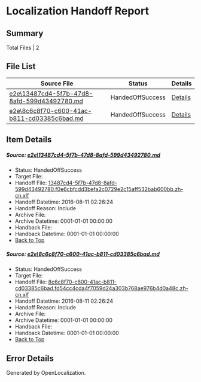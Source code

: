 # <a name='report-top'></a> Localization Handoff Report

## Summary
 Total Files | 2

## File List
 Source File | Status | Details 
 ----------- | ------ | ------- 
 [e2e\13487cd4-5f7b-47d8-8afd-599d43492780.md](https://github.com/OpenLocalizationTestOrg/oltest/blob/15a93f81c17423fb39bbf30fd491b093766c68ab/e2e/13487cd4-5f7b-47d8-8afd-599d43492780.md) | HandedOffSuccess | [Details](#3179b957661024f6caac00fc5568fc7d4dfed4ee1)
 [e2e\8c6c8f70-c600-41ac-b811-cd03385c6bad.md](https://github.com/OpenLocalizationTestOrg/oltest/blob/15a93f81c17423fb39bbf30fd491b093766c68ab/e2e/8c6c8f70-c600-41ac-b811-cd03385c6bad.md) | HandedOffSuccess | [Details](#826a25c49c1aa57e7c1a66b9b2ab466bee6d5b282)

## Item Details
##### <a name='3179b957661024f6caac00fc5568fc7d4dfed4ee1'></a> Source: [e2e\13487cd4-5f7b-47d8-8afd-599d43492780.md](https://github.com/OpenLocalizationTestOrg/oltest/blob/15a93f81c17423fb39bbf30fd491b093766c68ab/e2e/13487cd4-5f7b-47d8-8afd-599d43492780.md)
* Status: HandedOffSuccess
* Target File: 
* Handoff File: [13487cd4-5f7b-47d8-8afd-599d43492780.f0e6cbfcdd3befa2c0729e2c15aff532bab600bb.zh-cn.xlf](https://github.com/OpenLocalizationTestOrg/olhandoff-e2e/blob/8984d343b86e75c743c5b6afbda9e7afd294a535/ol-handoff/OpenLocalizationTestOrg/ol-test-zhcn/ci/ht/13487cd4-5f7b-47d8-8afd-599d43492780.f0e6cbfcdd3befa2c0729e2c15aff532bab600bb.zh-cn.xlf)
* Handoff Datetime: 2016-08-11 02:26:24
* Handoff Reason: Include
* Archive File: 
* Archive Datetime: 0001-01-01 00:00:00
* Handback File: 
* Handback Datetime: 0001-01-01 00:00:00
* [Back to Top](#report-top)

##### <a name='826a25c49c1aa57e7c1a66b9b2ab466bee6d5b282'></a> Source: [e2e\8c6c8f70-c600-41ac-b811-cd03385c6bad.md](https://github.com/OpenLocalizationTestOrg/oltest/blob/15a93f81c17423fb39bbf30fd491b093766c68ab/e2e/8c6c8f70-c600-41ac-b811-cd03385c6bad.md)
* Status: HandedOffSuccess
* Target File: 
* Handoff File: [8c6c8f70-c600-41ac-b811-cd03385c6bad.fd54cc4cda4f7059d24a303b768ae976b4d0a48c.zh-cn.xlf](https://github.com/OpenLocalizationTestOrg/olhandoff-e2e/blob/8984d343b86e75c743c5b6afbda9e7afd294a535/ol-handoff/OpenLocalizationTestOrg/ol-test-zhcn/ci/ht/8c6c8f70-c600-41ac-b811-cd03385c6bad.fd54cc4cda4f7059d24a303b768ae976b4d0a48c.zh-cn.xlf)
* Handoff Datetime: 2016-08-11 02:26:24
* Handoff Reason: Include
* Archive File: 
* Archive Datetime: 0001-01-01 00:00:00
* Handback File: 
* Handback Datetime: 0001-01-01 00:00:00
* [Back to Top](#report-top)


## Error Details

Generated by OpenLocalization.
